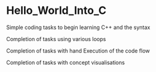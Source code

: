 # Hello_World_Into_C
Simple coding tasks to begin learning C++ and the syntax

Completion of tasks using various loops

Completion of tasks with hand Execution of the code flow

Completion of tasks with concept visualisations
